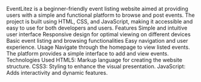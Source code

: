 EventLitez is a beginner-friendly event listing website aimed at providing users with a simple and functional platform to browse and post events. The project is built using HTML, CSS, and JavaScript, making it accessible and easy to use for both developers and users.
Features
Simple and intuitive user interface
Responsive design for optimal viewing on different devices
Basic event listing and browsing functionalities
Easy navigation and user experience.
Usage
Navigate through the homepage to view listed events.
The platform provides a simple interface to add and view events.
Technologies Used
HTML5: Markup language for creating the website structure.
CSS3: Styling to enhance the visual presentation.
JavaScript: Adds interactivity and dynamic features.
